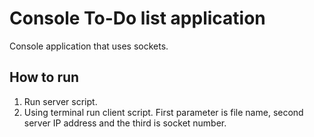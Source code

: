 # Console To-Do list application
Console application that uses sockets.

## How to run

1. Run server script.
2. Using terminal run client script. First parameter is file name, second server IP address and the third is socket number.
